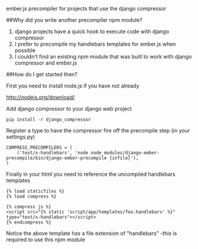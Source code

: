 
ember.js precompiler for projects that use the django compressor

##Why did you write another precompiler npm module?

1. django projects have a quick hook to execute code with django compressor
2. I prefer to precompile my handlebars templates for ember.js when possible
3. I couldn't find an existing npm module that was built to work with django compressor and ember.js

##How do I get started then?

First you need to install node.js if you have not already

http://nodejs.org/download/

Add django compressor to your django web project

    pip install -r django_compressor

Register a type to have the compressor fire off the precompile step (in your settings.py)

    COMPRESS_PRECOMPILERS = (
        ('text/x-handlebars', 'node node_modules/django-ember-precompile/bin/django-ember-precompile {infile}'),
    )

Finally in your html you need to reference the uncompiled handlebars templates

    {% load staticfiles %}
    {% load compress %}

    {% compress js %}
    <script src="{% static 'script/app/templates/foo.handlebars' %}" type="text/x-handlebars"></script>
    {% endcompress %}

Notice the above template has a file extension of "handlebars" -this is required to use this npm module
